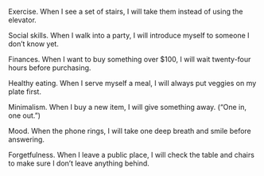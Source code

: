 Exercise. When I see a set of stairs, I will take them instead of
using the elevator.

Social skills. When I walk into a party, I will introduce myself to
someone I don’t know yet.

Finances. When I want to buy something over $100, I will wait
twenty-four hours before purchasing.

Healthy eating. When I serve myself a meal, I will always put
veggies on my plate first.

Minimalism. When I buy a new item, I will give something away.
(“One in, one out.”)

Mood. When the phone rings, I will take one deep breath and
smile before answering.

Forgetfulness. When I leave a public place, I will check the table
and chairs to make sure I don’t leave anything behind.